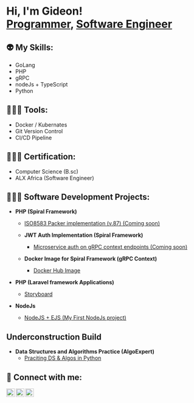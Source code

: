<h1>Hi, I'm Gideon! <br/><a href="https://github.com/joshmadakor1">Programmer</a>, <a href="https://www.linkedin.com/in/chinazangideon/"> Software Engineer</a></h1>


<h2>👽 My Skills:</h2>

  - GoLang 
  - PHP
  - gRPC
  - nodeJs + TypeScript 
  - Python


<h2>👷🏾‍♂️ Tools:</h2>

  - Docker / Kubernates
  - Git Version Control
  - CI/CD Pipeline
    
<h2>👨🏽‍🎓 Certification:</h2>  

  - Computer Science (B.sc)
  - ALX Africa (Software Engineer)

<h2>👨🏽‍💻 Software Development Projects:</h2>

- <b>PHP (Spiral Framework)</b>
  - [ISO8583 Packer implementation (v.87) (Coming soon)](https://github.com/chinazagideon/iso-packer-87)
  - <b>JWT Auth Implementation (Spiral Framework)</b>
  
    - [Microservice auth on gRPC context endpoints (Coming soon)](https://github.com/chinazagideon/grpc-jwt)
  - <b>Docker Image for Spiral Framework (gRPC Context)</b>

    - [Docker Hub Image](https://hub.docker.com/repository/docker/bill25concept/spiral-grpc-image-php)  
    
- <b>PHP (Laravel framework Applications)</b>
  - [Storyboard ](https://github.com/chinazagideon/storyboard/)
- <b>NodeJs</b>
  - [NodeJS + EJS (My First NodeJs project)](https://github.com/chinazagideon/My-First-Node-App/)

<h2> Underconstruction Build </h2>

- <b>Data Structures and Algorithms Practice (AlgoExpert)</b>
  - [Praciting DS & Algos in Python](https://github.com/chinazagideon/Algorithms-Practice)
  
<h2> 🤳 Connect with me:</h2>

[<img align="left" alt="NgwuG | Twitter" width="22px" src="https://cdn.jsdelivr.net/npm/simple-icons@v3/icons/twitter.svg" />][twitter]
[<img align="left" alt="Chinaza Gideon | LinkedIn" width="22px" src="https://cdn.jsdelivr.net/npm/simple-icons@v3/icons/linkedin.svg" />][linkedin]
[<img align="left" alt="Chinaza_Gideon | Instagram" width="22px" src="https://cdn.jsdelivr.net/npm/simple-icons@v3/icons/instagram.svg" />][instagram]

[twitter]: https://x.com/ngwug
[instagram]: https://www.instagram.com/chinaza_gideon/
[linkedin]: https://linkedin.com/in/chinazangideon


<!--
**** is a ✨ _special_ ✨ repository because its `README.md` (this file) appears on your GitHub profile.

Here are some ideas to get you started:

- 🔭 I’m currently working on ...
- 🌱 I’m currently learning ...
- 👯 I’m looking to collaborate on ...
- 🤔 I’m looking for help with ...
- 💬 Ask me about ...
- 📫 How to reach me: ...
- 😄 Pronouns: ...
- ⚡ Fun fact: ...
-->
